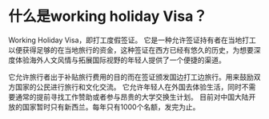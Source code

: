 
# 什么是working holiday Visa？


Working Holiday Visa，即打工度假签证。
它是一种允许签证持有者在当地打工以便获得足够的在当地旅行的资金，这种签证在西方已经有悠久的历史，为想要深度体验海外人文风情与拓展国际视野的年轻人提供了一个便捷的渠道。

它允许旅行者出于补贴旅行费用的目的而在签证颁发国边打工边旅行。用来鼓励双方国家的公民进行旅行和文化交流。
它允许年轻人在外国去体验生活，同时不需要通常的提前寻找工作赞助或者参与昂贵的大学交换生计划。
目前对中国大陆开放的国家暂时只有新西兰。每年只有1000个名额，发完为止。